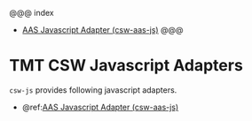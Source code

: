 
@@@ index
- [AAS Javascript Adapter (csw-aas-js)](aas/csw-aas-js.md)
@@@

# TMT CSW Javascript Adapters

`csw-js` provides following javascript adapters. 

* @ref:[AAS Javascript Adapter (csw-aas-js)](aas/csw-aas-js.md)
